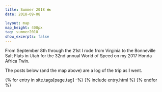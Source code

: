```yaml
---
title: Summer 2018 🏍
date: 2018-09-08

layout: map
map_height: 400px
tag: summer2018
show_excerpts: false
---
```


From September 8th through the 21st I rode from Virginia to the Bonneville Salt
Flats in Utah for the 32nd annual World of Speed on my 2017 Honda Africa Twin.
<!--more-->
The posts below (and the map above) are a log of the trip as I went.

<div class="entries-{{ page.entries_layout | default: 'list' }}">
    {% for entry in site.tags[page.tag] -%}
        {% include entry.html %}
    {% endfor %}
</div>

<script type="text/javascript">
    (function(_map) {
        $.getJSON("/assets/geojson/fuel_report.json", function(data) {
            var icons = {
                "fuel": L.divIcon({
                    className: "fa-divicon",
                    html: '<i class="fas fa-gas-pump"></i>',
                    // iconSize: [40, 40]
                }),
                "maintenance": L.divIcon({
                    className: "fa-divicon",
                    html: '<i class="fas fa-wrench"></i>',
                }),
            };

            var roadTripGroup = L.markerClusterGroup();
            
            // map of roadtrip key to displayed label and value
            var roadTripMappings = [
                [
                    "Date",
                    function(p) {
                        var dateObj;
                        var s = p["Date"].split(" ");
                        var date = s[0];
                        var dateComp = date.split("-");
                        if (s.length == 2) {
                            var time = s[1];
                            var timeComp = time.split(":");
                            dateObj = new Date(
                                parseInt(dateComp[0]), // year
                                parseInt(dateComp[1]) - 1, // month
                                parseInt(dateComp[2]), // day
                                parseInt(timeComp[0]), // hour
                                parseInt(timeComp[1])  // minute
                            );
                        } else {
                            dateObj = new Date(
                                parseInt(dateComp[0]), // year
                                parseInt(dateComp[1]) - 1, // month
                                parseInt(dateComp[2]) // day
                            );
                        }
                        
                        return [
                            "time",
                            dateObj.toLocaleString()];
                        }
                ],
                ["Odometer (mi)",   function(p) { return ["odometer",             p["Odometer (mi)"]]; }],
                ["Trip Distance",   function(p) { return ["distance",             p["Trip Distance"]]; }],
                ["MPG",             function(p) { return ["economy",              parseFloat(p["MPG"]).toFixed(1)]; }],
                ["Fill Amount",     function(p) { return ["amount",               p["Fill Amount"] + " " + p["Fill Units"]]; }],
                ["Price per Unit",  function(p) { return ["$/" + p["Fill Units"], p["Price per Unit"]]; }],
                ["Total Price",     function(p) { return ["total",                p["Total Price"]]; }],
                ["Note",            function(p) { return ["Note",                 p["Note"]]; }],
            ];

            data.features.forEach(function(feature) {
                var popUpContent = [];
                if (feature.properties) {
                    roadTripMappings.forEach(function(m) {
                        if (feature.properties[m[0]]) {
                            var x = m[1](feature.properties);
                            popUpContent.push(x[0] + ": " + x[1]);
                        }
                    });
                    
                    roadTripGroup.addLayer(
                        L.marker(
                            [
                                feature.geometry.coordinates[1],
                                feature.geometry.coordinates[0],
                            ],
                            {
                                icon: icons[feature.properties.icon]
                            }
                        ).bindPopup(popUpContent.join("<br />"))
                    );
                }
            });
            
            roadTripGroup.addTo(_map);
        });
        
        var photoGroup = L.markerClusterGroup({
            // default functionality with a custom icon
            iconCreateFunction: function(cluster) {
                var childCount = cluster.getChildCount();

                var c = ' marker-cluster-';
                if (childCount < 10) {
                    c += 'small';
                } else if (childCount < 100) {
                    c += 'medium';
                } else {
                    c += 'large';
                }

                return new L.DivIcon({
                    html: '<div><span><i class="fas fa-camera"></i> ' + childCount + '</span></div>',
                    className: 'marker-cluster' + c,
                    iconSize: new L.Point(40, 40)
                });
            }
        });
        
        {% for post in site.tags[page.tag] -%}
            {%- for img in post.images -%}
                {%- if img[1].exif.location %}
        addPhotoToGroup(photoGroup, {{ img[1] | jsonify }}, "{{ post.url | relative_url }}", "{{ post.title }}");
                {%- endif -%}
            {%- endfor -%}
            
            {%- for gpx in post.gpx %}
        loadGpx("{{ gpx }}", _map);
            {%- endfor =%}
        {%- endfor %}

        photoGroup.addTo(_map);
        _map.fitBounds(photoGroup.getBounds());

        // increase the marker's image size when zooming in
        _map.on("zoomend", function() {
            var zoom = _map.getZoom();
            
            photoGroup.eachLayer(function(marker) {
                var icon = marker.options.icon;

                if (zoom >= 10) {
                    icon.options.iconUrl = icon.options._iconUrls[1];
                } else {
                    icon.options.iconUrl = icon.options._iconUrls[0];
                }
                
                marker.setIcon(icon);
            })
        });
    })({{ layout.map_var }});
</script>
